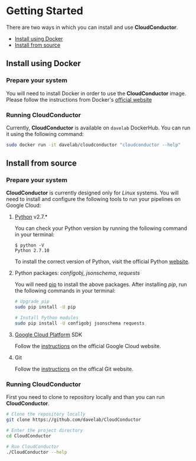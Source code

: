 # Getting Started

There are two ways in which you can install and use **CloudConductor**.

  * [Install using Docker](#install-using-docker)
  * [Install from source](#install-from-source)

## Install using Docker

### Prepare your system

You will need to install Docker in order to use the **CloudConductor** image. 
Please follow the instructions from Docker's [official website](https://docs.docker.com/install/)

### Running **CloudConductor**

Currently, **CloudConductor** is available on `davelab` DockerHub. You can run it using the following command:

```bash
sudo docker run -it davelab/cloudconductor "cloudconductor --help"
```

## Install from source

### Prepare your system

**CloudConductor** is currently designed only for *Linux* systems. 
You will need to install and configure the following tools to run your pipelines on Google Cloud:  

1. [Python](https://www.python.org/) v2.7.*

    You can check your Python version by running the following command in your terminal:

    ```
    $ python -V
    Python 2.7.10
    ```

    To install the correct version of Python, visit the official Python [website](https://www.python.org/downloads/).

2. Python packages: *configobj*, *jsonschema*, *requests*

    You will need [pip](https://packaging.python.org/guides/installing-using-linux-tools/) to install the above packages.
    After installing *pip*, run the following commands in your terminal: 

    ```bash
    # Upgrade pip
    sudo pip install -U pip
    
    # Install Python modules
    sudo pip install -U configobj jsonschema requests
    ```

3. [Google Cloud Platform](https://cloud.google.com/) SDK

    Follow the [instructions](https://cloud.google.com/sdk/docs/downloads-interactive) on the official Google Cloud website.

4. Git

    Follow the [instructions](https://git-scm.com/downloads) on the offical Git website.

### Running **CloudConductor**

First you need to clone to repository locally and than you can run **CloudConductor**.

```bash
# Clone the repository locally
git clone https://github.com/davelab/CloudConductor

# Enter the project directory
cd CloudConductor

# Run CloudConductor
./CloudConductor --help
```
